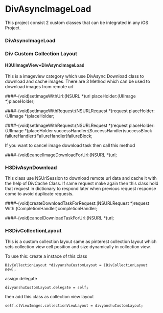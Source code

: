 # DivAsyncImageLoad

This project consist 2 custom classes that can be integrated in any iOS Project.

### DivAsyncImageLoad

### Div Custom Collection Layout


#### H3UIImageView+DivAsyncImageLoad

This is a imageview category which use DivAsync Download class to download and cache images. There are 3 Method which can be
used to download images from remote url

####-(void)setImageWithUrl:(NSURL *)url placeHolder:(UIImage *)placeHolder;

####-(void)setImageWithRequest:(NSURLRequest *)request placeHolder:(UIImage *)placeHolder;

####-(void)setImageWithRequest:(NSURLRequest *)request placeHolder:(UIImage *)placeHolder successHandler:(SuccessHandler)successBlock failureHandler:(FailureHandler)failureBlock;


If you want to cancel image download task then call this method

####-(void)cancelImageDownloadForUrl:(NSURL *)url;


### H3DivAsynDownload

This class use NSUrlSession to download remote url data and cache it with the help of DivCache Class. If same request make again
then this class hold that request in dictionary to respond later when previous request response come to avoid duplicate requests.

####-(void)createDownloadTaskForRequest:(NSURLRequest *)request With:(CompletionHandler)completionHandler;

####-(void)cancelDownloadTaskForUrl:(NSURL *)url;


### H3DivCollectionLayout

This is a custom collection layout same as pinterest collection layout which sets collection view cell position and size dynamically
in collection view.

To use this:
create a instace of this class

    DivCollectionLayout *divyanshuCustomLayout = [DivCollectionLayout new];
    
assign delegate

    divyanshuCustomLayout.delegate = self;
    
then add this class as collection view layout
    
    self.clViewImages.collectionViewLayout = divyanshuCustomLayout;
    
